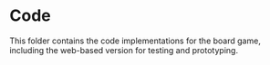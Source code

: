 # Code

This folder contains the code implementations for the board game, including the web-based version for testing and prototyping.